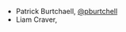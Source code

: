 - Patrick Burtchaell, [@pburtchell](https://www.twitter.com/pburtchaell)
- Liam Craver, [](http://twitter.com/)